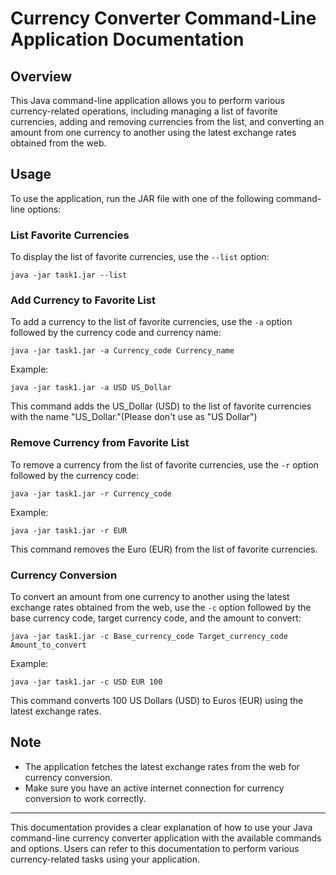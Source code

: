 # Currency Converter Command-Line Application Documentation

## Overview

This Java command-line application allows you to perform various currency-related operations, including managing a list of favorite currencies, adding and removing currencies from the list, and converting an amount from one currency to another using the latest exchange rates obtained from the web.

## Usage

To use the application, run the JAR file with one of the following command-line options:

### List Favorite Currencies

To display the list of favorite currencies, use the `--list` option:

```
java -jar task1.jar --list
```

### Add Currency to Favorite List

To add a currency to the list of favorite currencies, use the `-a` option followed by the currency code and currency name:

```
java -jar task1.jar -a Currency_code Currency_name
```

Example:

```
java -jar task1.jar -a USD US_Dollar
```

This command adds the US_Dollar (USD) to the list of favorite currencies with the name "US_Dollar."(Please don't use as "US Dollar")

### Remove Currency from Favorite List

To remove a currency from the list of favorite currencies, use the `-r` option followed by the currency code:

```
java -jar task1.jar -r Currency_code
```

Example:

```
java -jar task1.jar -r EUR
```

This command removes the Euro (EUR) from the list of favorite currencies.

### Currency Conversion

To convert an amount from one currency to another using the latest exchange rates obtained from the web, use the `-c` option followed by the base currency code, target currency code, and the amount to convert:

```
java -jar task1.jar -c Base_currency_code Target_currency_code Amount_to_convert
```

Example:

```
java -jar task1.jar -c USD EUR 100
```

This command converts 100 US Dollars (USD) to Euros (EUR) using the latest exchange rates.

## Note

- The application fetches the latest exchange rates from the web for currency conversion.
- Make sure you have an active internet connection for currency conversion to work correctly.

---

This documentation provides a clear explanation of how to use your Java command-line currency converter application with the available commands and options. Users can refer to this documentation to perform various currency-related tasks using your application.
